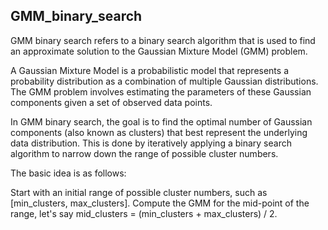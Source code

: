 ## GMM_binary_search

GMM binary search refers to a binary search algorithm that is used to find an approximate solution to the Gaussian Mixture Model (GMM) problem.

A Gaussian Mixture Model is a probabilistic model that represents a probability distribution as a combination of multiple Gaussian distributions. The GMM problem involves estimating the parameters of these Gaussian components given a set of observed data points.

In GMM binary search, the goal is to find the optimal number of Gaussian components (also known as clusters) that best represent the underlying data distribution. This is done by iteratively applying a binary search algorithm to narrow down the range of possible cluster numbers.


The basic idea is as follows:

Start with an initial range of possible cluster numbers, such as [min_clusters, max_clusters].
Compute the GMM for the mid-point of the range, let's say mid_clusters = (min_clusters + max_clusters) / 2.

